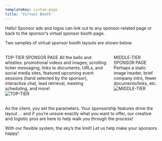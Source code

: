 ```yaml
---
templateKey: custom-page
title: 'Virtual Booth'
---
```


Hello! Sponsor ads and logos can link out to any sponsor-related page or back to the sponsor’s virtual sponsor booth page. 

Two samples of virtual sponsor booth layouts are shown below. 

<br />

<div class="columns is-mobile">
  <div class="column is-half">
    TOP-TIER SPONSOR PAGE
    All the bells and whistles: promotional videos and images; scrolling ticker messaging; links to documents, URLs, and social media sites, featured upcoming event  sessions   (hand selected by the sponsor), interactive chat, lead retrieval, meeting scheduling, and more! 
    <br/>
    <img src="./YOCO-GoldSponsor-Page-Mock-960.jpg" alt="TOP-TIER" />
  </div>
  <div class="column is-half">
    MIDDLE-TIER SPONSOR PAGE
    Perhaps a static image header, brief company intro, fewer documents/links, etc. 
    <img src="./YOCO-SilverSponsor-Page-Mock-960.jpg" alt="MIDDLE-TIER" />
  </div>
</div>


<br />

As the client, you set the parameters. Your sponsorship features drive the layout … and if you’re unsure exactly what you want to offer, our creative and logistic pros are here to help walk you through the process!  

With our flexible system, the sky’s the limit! Let us help make your sponsors happy! 
